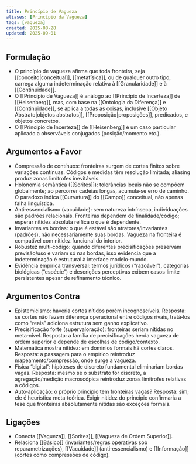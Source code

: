 ```yaml
---
title: Princípio de Vagueza
aliases: [Princípio da Vagueza]
tags: [vagueza]
created: 2025-08-28
updated: 2025-09-01
---
```


## Formulação
- O princípio de vagueza afirma que toda fronteira, seja [[conceito|conceitual]], [[metafísica]], ou de qualquer outro tipo, carrega alguma indeterminação relativa à [[Granularidade]] e à [[Continuidade]].
- O [[Princípio de Vagueza]] é análogo ao [[Princípio de Incerteza]] de [[Heisenberg]], mas, com base na [[Ontologia da Diferença]] e [[Continuidade]], se aplica a todas as coisas, inclusive [[Objeto Abstrato|objetos abstratos]], [[Proposição|proposições]], predicados, e objetos concretos.
- O [[Princípio de Incerteza]] de [[Heisenberg]] é um caso particular aplicado a observáveis conjugados (posição/momento etc.).

## Argumentos a Favor
- Compressão de contínuos: fronteiras surgem de cortes finitos sobre variações contínuas. Códigos e medidas têm resolução limitada; aliasing produz zonas limítrofes inevitáveis.
- Holonomia semântica ([[Sorites]]): tolerâncias locais não se compõem globalmente; ao percorrer cadeias longas, acumula‑se erro de caminho. O paradoxo indica [[Curvatura]] do [[Campo]] conceitual, não apenas falha linguística.
- Anti‑essencialismo (vacuidade): sem natureza intrínseca, individuações são padrões relacionais. Fronteiras dependem de finalidade/código; esperar nitidez absoluta reifica o que é dependente.
- Invariantes vs bordas: o que é estável são atratores/invariantes (padrões), não necessariamente suas bordas. Vagueza na fronteira é compatível com nitidez funcional do interior.
- Robustez multi‑código: quando diferentes precisificações preservam previsão/uso e variam só nas bordas, isso evidencia que a indeterminação é estrutural à interface modelo‑mundo.
- Evidência empírica transversal: termos jurídicos (“razoável”), categorias biológicas (“espécie”) e descrições perceptivas exibem casos‑limite persistentes apesar de refinamento técnico.

## Argumentos Contra
- Epistemicismo: haveria cortes nítidos porém incognoscíveis. Resposta: se cortes não fazem diferença operacional entre códigos rivais, tratá‑los como “reais” adiciona estrutura sem ganho explicativo.
- Precisificação forte (supervaloração): fronteiras seriam nítidas no meta‑nível. Resposta: a família de precisificações herda vagueza de ordem superior e depende de escolhas de código/contexto.
- Matemática mostra nitidez: em domínios formais há cortes claros. Resposta: a passagem para o empírico reintroduz mapeamento/compressão, onde surge a vagueza.
- Física “digital”: hipóteses de discreto fundamental eliminariam bordas vagas. Resposta: mesmo se o substrato for discreto, a agregação/medição macroscópica reintroduz zonas limítrofes relativas a códigos.
- Auto‑aplicação: o próprio princípio tem fronteiras vagas? Resposta: sim; ele é heurística meta‑teórica. Exigir nitidez do princípio confirmaria a tese que fronteiras absolutamente nítidas são exceções formais.

## Ligações
- Conecta [[Vagueza]], [[Sorites]], [[Vagueza de Ordem Superior]].
- Relaciona [[Básico]] (invariantes/regras operativas sob reparametrizações), [[Vacuidade]] (anti‑essencialismo) e [[Informação]] (cortes como compressões de código).
